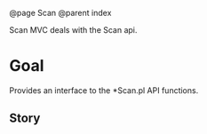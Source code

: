 @page Scan
@parent index
<!--
Copyright 2013 Frank Breedijk

Licensed under the Apache License, Version 2.0 (the "License");
you may not use this file except in compliance with the License.
You may obtain a copy of the License at

http://www.apache.org/licenses/LICENSE-2.0

Unless required by applicable law or agreed to in writing, software
distributed under the License is distributed on an "AS IS" BASIS,
WITHOUT WARRANTIES OR CONDITIONS OF ANY KIND, either express or implied.
See the License for the specific language governing permissions and
limitations under the License.
*/
-->

Scan MVC deals with the Scan api.

Goal
====
Provides an interface to the *Scan.pl API functions.

Story
-----
